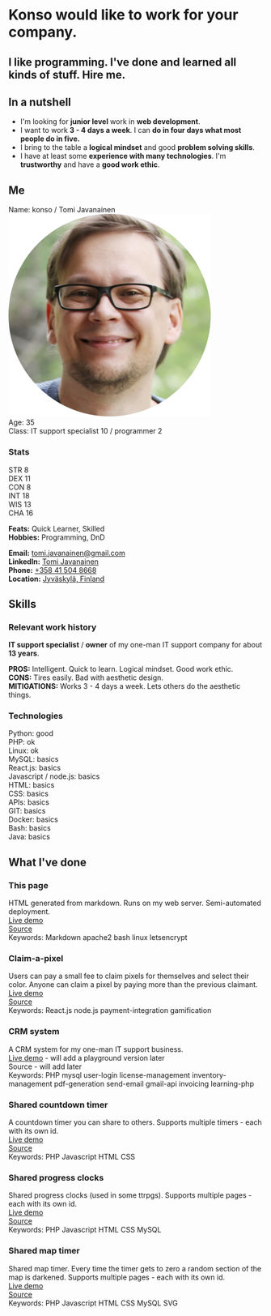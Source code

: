 # Konso would like to work for your company.  
## I like programming. I've done and learned all kinds of stuff. Hire me.
  
## In a nutshell

* I'm looking for **junior level** work in **web development**.
* I want to work **3&nbsp;-&nbsp;4 days a week**. I can **do in four days what most people do in five.**  
* I bring to the table a **logical mindset** and good **problem solving skills**. 
* I have at least some **experience with many technologies**. I'm **trustworthy** and have a **good work ethic**.  
    
## Me

Name: konso / Tomi Javanainen  
![konso's face](images/face-circle-cropped-400.png "konso's face")  
Age:  35  
Class: IT support specialist 10 / programmer 2  

### Stats
STR 8  
DEX 11  
CON 8  
INT 18  
WIS 13  
CHA 16

**Feats:** Quick Learner, Skilled  
**Hobbies:** Programming, DnD  

**Email:** [tomi.javanainen@gmail.com](mailto:tomi.javanainen@gmail.com)  
**LinkedIn:** [Tomi Javanainen](https://www.linkedin.com/in/tomi-javanainen-47337b205/)  
**Phone:** [+358 41 504 8668](tel:+358415048668)  
**Location:** [Jyväskylä, Finland](https://goo.gl/maps/LxxpKYLPguhiMeJC7)  

## Skills

### Relevant work history
**IT support specialist** / **owner** of my one-man IT support company for about **13 years**.  
  
**PROS:** Intelligent. Quick to learn. Logical mindset. Good work ethic.   
**CONS:** Tires easily. Bad with aesthetic design.  
**MITIGATIONS:** Works 3&nbsp;-&nbsp;4 days a week. Lets others do the aesthetic things.  
  
### Technologies

Python: good  
PHP: ok  
Linux: ok  
MySQL: basics  
React.js: basics  
Javascript / node.js: basics  
HTML: basics  
CSS: basics  
APIs: basics  
GIT: basics  
Docker: basics  
Bash: basics  
Java: basics  

## What I've done

### This page
HTML generated from markdown. Runs on my web server. Semi-automated deployment.  
[Live demo](https://konso.codes)  
[Source](https://github.com/konsou/konso.codes)  
Keywords: Markdown apache2 bash linux letsencrypt  
  
### Claim-a-pixel
Users can pay a small fee to claim pixels for themselves and select their color. Anyone can claim a pixel by paying more than the previous claimant.  
[Live demo](https://pixels.rpghelpers.com/)  
[Source](https://github.com/konsou/pay-for-pixels)  
Keywords: React.js node.js payment-integration gamification

### CRM system
A CRM system for my one-man IT support business.  
[Live demo](https://tietokonetohtori.fi/kanta/) - will add a playground version later  
Source - will add later  
Keywords: PHP mysql user-login license-management inventory-management pdf-generation send-email gmail-api invoicing learning-php  
  
### Shared countdown timer
A countdown timer you can share to others.  Supports multiple timers - each with its own id.  
[Live demo](https://rpghelpers.com/shared-countdown/)  
[Source](https://bitbucket.org/konsou/shared_countdown_timer/src/master/)  
Keywords: PHP Javascript HTML CSS  
  
### Shared progress clocks
Shared progress clocks (used in some ttrpgs). Supports multiple pages - each with its own id.  
[Live demo](https://rpghelpers.com/progress-clocks/)  
[Source](https://bitbucket.org/konsou/bitd_progress_clock/src/master/)  
Keywords: PHP Javascript HTML CSS MySQL  

### Shared map timer
Shared map timer. Every time the timer gets to zero a random section of the map is darkened. Supports multiple pages - each with its own id.  
[Live demo](https://rpghelpers.com/map-timer/)  
[Source](https://bitbucket.org/konsou/map-timer/src/master/)  
Keywords: PHP Javascript HTML CSS MySQL SVG  